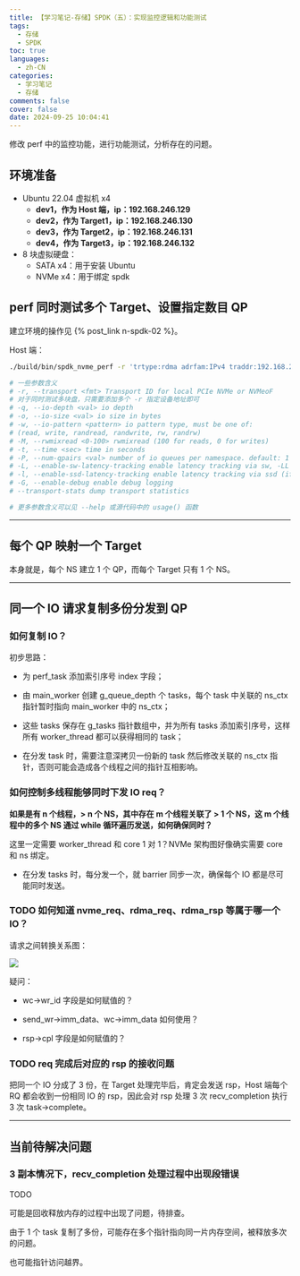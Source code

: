 ```yaml
---
title: 【学习笔记-存储】SPDK（五）：实现监控逻辑和功能测试
tags:
  - 存储
  - SPDK
toc: true
languages:
  - zh-CN
categories:
  - 学习笔记
  - 存储
comments: false
cover: false
date: 2024-09-25 10:04:41
---
```


修改 perf 中的监控功能，进行功能测试，分析存在的问题。

<!-- more -->

## 环境准备

* Ubuntu 22.04 虚拟机 x4
    * **dev1，作为 Host 端，ip：192.168.246.129**
    * **dev2，作为 Target1，ip：192.168.246.130**
    * **dev3，作为 Target2，ip：192.168.246.131**
    * **dev4，作为 Target3，ip：192.168.246.132**
* 8 块虚拟硬盘：
    * SATA x4：用于安装 Ubuntu
    * NVMe x4：用于绑定 spdk


## perf 同时测试多个 Target、设置指定数目 QP

建立环境的操作见 {% post_link n-spdk-02 %}。

Host 端：

```bash
./build/bin/spdk_nvme_perf -r 'trtype:rdma adrfam:IPv4 traddr:192.168.246.130 trsvcid:4420' -r 'trtype:rdma adrfam:IPv4 traddr:192.168.246.131 trsvcid:4420' -r 'trtype:rdma adrfam:IPv4 traddr:192.168.246.132 trsvcid:4420' -q 256 -o 4096 -w randrw -M 50 -t 5 -P 1 -G -LL -l --transport-stats

# 一些参数含义
# -r, --transport <fmt> Transport ID for local PCIe NVMe or NVMeoF
# 对于同时测试多块盘，只需要添加多个 -r 指定设备地址即可
# -q, --io-depth <val> io depth
# -o, --io-size <val> io size in bytes
# -w, --io-pattern <pattern> io pattern type, must be one of: 
# (read, write, randread, randwrite, rw, randrw)
# -M, --rwmixread <0-100> rwmixread (100 for reads, 0 for writes)
# -t, --time <sec> time in seconds
# -P, --num-qpairs <val> number of io queues per namespace. default: 1
# -L, --enable-sw-latency-tracking enable latency tracking via sw, -LL for detailed histogram, default: disabled
# -l, --enable-ssd-latency-tracking enable latency tracking via ssd (if supported), default: disabled
# -G, --enable-debug enable debug logging
# --transport-stats dump transport statistics

# 更多参数含义可以见 --help 或源代码中的 usage() 函数
```

---

## 每个 QP 映射一个 Target

本身就是，每个 NS 建立 1 个 QP，而每个 Target 只有 1 个 NS。

---

## 同一个 IO 请求复制多份分发到 QP

### 如何复制 IO？

初步思路：

* 为 perf_task 添加索引序号 index 字段；

* 由 main_worker 创建 g_queue_depth 个 tasks，每个 task 中关联的 ns_ctx 指针暂时指向 main_worker 中的 ns_ctx；

* 这些 tasks 保存在 g_tasks 指针数组中，并为所有 tasks 添加索引序号，这样所有 worker_thread 都可以获得相同的 task；

* 在分发 task 时，需要注意深拷贝一份新的 task 然后修改关联的 ns_ctx 指针，否则可能会造成各个线程之间的指针互相影响。


### 如何控制多线程能够同时下发 IO req？

**如果是有 n 个线程，> n 个 NS，其中存在 m 个线程关联了 > 1 个 NS，这 m 个线程中的多个 NS 通过 while 循环遍历发送，如何确保同时？**

这里一定需要 worker_thread 和 core 1 对 1？NVMe 架构图好像确实需要 core 和 ns 绑定。

* 在分发 tasks 时，每分发一个，就 barrier 同步一次，确保每个 IO 都是尽可能同时发送。


### TODO 如何知道 nvme_req、rdma_req、rdma_rsp 等属于哪一个 IO？

请求之间转换关系图：

![](https://cdn.jsdelivr.net/gh/CS0522/CSBlog/source/_posts/n-spdk-05/req-transform-relationship.png)


疑问：

* wc->wr_id 字段是如何赋值的？

* send_wr->imm_data、wc->imm_data 如何使用？

* rsp->cpl 字段是如何赋值的？


### TODO req 完成后对应的 rsp 的接收问题

把同一个 IO 分成了 3 份，在 Target 处理完毕后，肯定会发送 rsp，Host 端每个 RQ 都会收到一份相同 IO 的 rsp，因此会对 rsp 处理 3 次 recv_completion 执行 3 次 task->complete。

---

## 当前待解决问题

### 3 副本情况下，recv_completion 处理过程中出现段错误

TODO

可能是回收释放内存的过程中出现了问题，待排查。

由于 1 个 task 复制了多份，可能存在多个指针指向同一片内存空间，被释放多次的问题。

也可能指针访问越界。